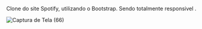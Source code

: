 Clone do site Spotify, utilizando o Bootstrap. Sendo totalmente responsivel .

![Captura de Tela (66)](https://user-images.githubusercontent.com/72985107/236368051-4ad6f09d-b865-49b4-9d4d-740ee01bee5b.png)
